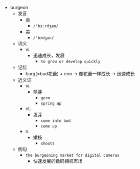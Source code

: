 - burgeon
  - 发音
    - 英
      - `/'bɜːrdʒən/`
    - 美
      - `/'bɝdʒən/`
  - 词义
    - vi.
      - 迅速成长，发展
        - `to grow or develop quickly`
  - 记忆
    - burg(=bud花蕾) + eon → 像花蕾一样成长 → 迅速成长
  - 近义词
    - vi.
      - 萌芽
        - `germ`
        - `spring up`
    - vt.
      - 发芽
        - `come into bud`
        - `come up`
    - n.
      - 嫩枝
        - `shoots`
  - 例句
    - `the burgeoning market for digital cameras`
      - 快速发展的数码相机市场

